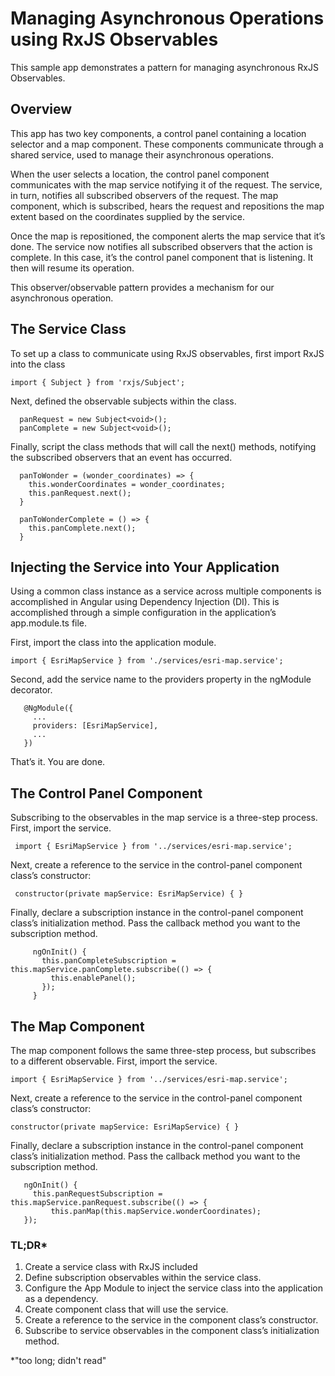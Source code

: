 # Managing Asynchronous Operations using RxJS Observables

This sample app demonstrates a pattern for managing asynchronous RxJS Observables.

## Overview
This app has two key components, a control panel containing a location selector and a map component. These components communicate through a shared service, used to manage their asynchronous operations.

When the user selects a location, the control panel component communicates with the map service notifying it of the request.  The service, in turn, notifies all subscribed observers of the request.  The map component, which is subscribed, hears the request and repositions the map extent based on the coordinates supplied by the service.

Once the map is repositioned, the component alerts the map service that it’s done.  The service now notifies all subscribed observers that the action is complete.  In this case, it’s the control panel component that is listening.  It then will resume its operation.

This observer/observable pattern provides a mechanism for our asynchronous operation.

## The Service Class
To set up a class to communicate using RxJS observables, first import RxJS into the class

```
import { Subject } from 'rxjs/Subject';
```

Next, defined the observable subjects within the class.
```
  panRequest = new Subject<void>();
  panComplete = new Subject<void>();
```
Finally, script the class methods that will call the next() methods, notifying the subscribed observers that an event has occurred.
```
  panToWonder = (wonder_coordinates) => {
    this.wonderCoordinates = wonder_coordinates;
    this.panRequest.next();
  }

  panToWonderComplete = () => {
    this.panComplete.next();
  }
```
## Injecting the Service into Your Application
 Using a common class instance as a service across multiple components is accomplished in Angular using Dependency Injection (DI).  This is accomplished through a simple configuration in the application’s app.module.ts file.
 
 First, import the class into the application module.
 ```
 import { EsriMapService } from './services/esri-map.service';
 ```
 Second, add the service name to the providers property in the ngModule decorator.
 
 ```
    @NgModule({
      ...
      providers: [EsriMapService],
      ...
    })
 ```
 That’s it.  You are done.
 
 ## The Control Panel Component
 Subscribing to the observables in the map service is a three-step process.  First, import the service.
 ```
  import { EsriMapService } from '../services/esri-map.service';
 ```
 Next, create a reference to the service in the control-panel component class’s constructor:
 
 ```
  constructor(private mapService: EsriMapService) { }
 ```
 Finally, declare a subscription instance in the control-panel component class’s initialization method.  Pass the callback method you want to the subscription method.
 ```
      ngOnInit() {
        this.panCompleteSubscription = this.mapService.panComplete.subscribe(() => {
          this.enablePanel();
        });
      }
 ```
 ## The Map Component
 
 The map component follows the same three-step process, but subscribes to a different observable. First, import the service.
 ```
 import { EsriMapService } from '../services/esri-map.service';
 ```
 Next, create a reference to the service in the control-panel component class’s constructor:
 
 ```
 constructor(private mapService: EsriMapService) { }
 ```
 Finally, declare a subscription instance in the control-panel component class’s initialization method.  Pass the callback method you want to the subscription method.
 ```
    ngOnInit() {
      this.panRequestSubscription = this.mapService.panRequest.subscribe(() => {
          this.panMap(this.mapService.wonderCoordinates);
    });
  ```
### TL;DR*
1.	Create a service class with RxJS included
2.	Define subscription observables within the service class.
3.	Configure the App Module to inject the service class into the application as a dependency.
4.	Create component class that will use the service.
5.	Create a reference to the service in the component class’s constructor.
6.	Subscribe to service observables in the component class’s initialization method.

*"too long; didn't read"
